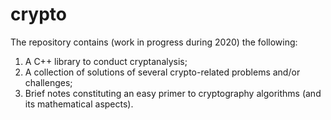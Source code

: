 # crypto
The repository contains (work in progress during 2020) the following:
1. A C++ library to conduct cryptanalysis;
2. A collection of solutions of several crypto-related problems and/or challenges;
3. Brief notes constituting an easy primer to cryptography algorithms (and its mathematical aspects).
